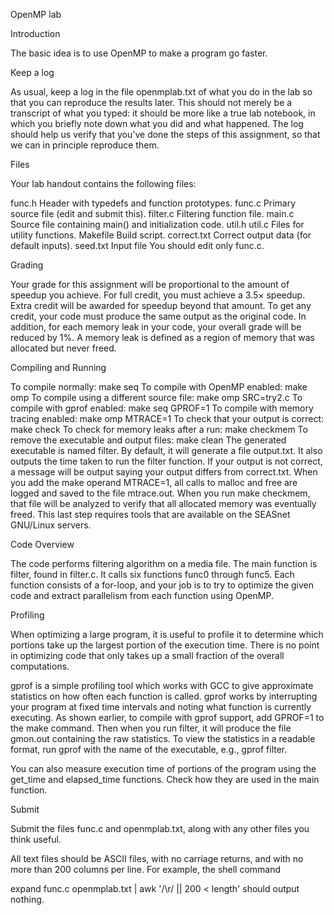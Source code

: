 OpenMP lab

Introduction

The basic idea is to use OpenMP to make a program go faster.

Keep a log

As usual, keep a log in the file openmplab.txt of what you do in the lab so that you can reproduce the results later. This should not merely be a transcript of what you typed: it should be more like a true lab notebook, in which you briefly note down what you did and what happened. The log should help us verify that you've done the steps of this assignment, so that we can in principle reproduce them.

Files

Your lab handout contains the following files:

func.h
Header with typedefs and function prototypes.
func.c
Primary source file (edit and submit this).
filter.c
Filtering function file.
main.c
Source file containing main() and initialization code.
util.h
util.c Files for utility functions.
Makefile
Build script.
correct.txt
Correct output data (for default inputs).
seed.txt
Input file
You should edit only func.c.

Grading

Your grade for this assignment will be proportional to the amount of speedup you achieve. For full credit, you must achieve a 3.5× speedup. Extra credit will be awarded for speedup beyond that amount. To get any credit, your code must produce the same output as the original code. In addition, for each memory leak in your code, your overall grade will be reduced by 1%. A memory leak is defined as a region of memory that was allocated but never freed.

Compiling and Running

To compile normally:
make seq
To compile with OpenMP enabled:
make omp
To compile using a different source file:
make omp SRC=try2.c
To compile with gprof enabled:
make seq GPROF=1
To compile with memory tracing enabled:
make omp MTRACE=1
To check that your output is correct:
make check
To check for memory leaks after a run:
make checkmem
To remove the executable and output files:
make clean
The generated executable is named filter. By default, it will generate a file output.txt. It also outputs the time taken to run the filter function. If your output is not correct, a message will be output saying your output differs from correct.txt. When you add the make operand MTRACE=1, all calls to malloc and free are logged and saved to the file mtrace.out. When you run make checkmem, that file will be analyzed to verify that all allocated memory was eventually freed. This last step requires tools that are available on the SEASnet GNU/Linux servers.

Code Overview

The code performs filtering algorithm on a media file. The main function is filter, found in filter.c. It calls six functions func0 through func5. Each function consists of a for-loop, and your job is to try to optimize the given code and extract parallelism from each function using OpenMP.

Profiling

When optimizing a large program, it is useful to profile it to determine which portions take up the largest portion of the execution time. There is no point in optimizing code that only takes up a small fraction of the overall computations.

gprof is a simple profiling tool which works with GCC to give approximate statistics on how often each function is called. gprof works by interrupting your program at fixed time intervals and noting what function is currently executing. As shown earlier, to compile with gprof support, add GPROF=1 to the make command. Then when you run filter, it will produce the file gmon.out containing the raw statistics. To view the statistics in a readable format, run gprof with the name of the executable, e.g., gprof filter.

You can also measure execution time of portions of the program using the get_time and elapsed_time functions. Check how they are used in the main function.

Submit

Submit the files func.c and openmplab.txt, along with any other files you think useful.

All text files should be ASCII files, with no carriage returns, and with no more than 200 columns per line. For example, the shell command

expand func.c openmplab.txt |
  awk '/\r/ || 200 < length'
should output nothing.